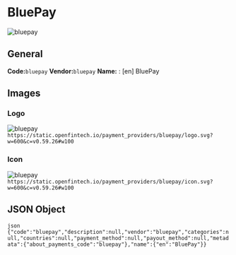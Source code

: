 # BluePay 
![bluepay](https://static.openfintech.io/payment_providers/bluepay/logo.svg?w=600&c=v0.59.26#w100) 
## General 
**Code:**`bluepay` 
**Vendor:**`bluepay` 
**Name:** 
:	[en] BluePay 
## Images 
### Logo 
![bluepay](https://static.openfintech.io/payment_providers/bluepay/logo.svg?w=600&c=v0.59.26#w100) 
``` https://static.openfintech.io/payment_providers/bluepay/logo.svg?w=600&c=v0.59.26#w100 ``` 
### Icon 
![bluepay](https://static.openfintech.io/payment_providers/bluepay/icon.svg?w=600&c=v0.59.26#w100) 
``` https://static.openfintech.io/payment_providers/bluepay/icon.svg?w=600&c=v0.59.26#w100 ``` 
## JSON Object 
```json {"code":"bluepay","description":null,"vendor":"bluepay","categories":null,"countries":null,"payment_method":null,"payout_method":null,"metadata":{"about_payments_code":"bluepay"},"name":{"en":"BluePay"}} ``` 
